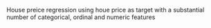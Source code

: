 House preice regression using houe price as target with a substantial number of categorical, ordinal and numeric features

